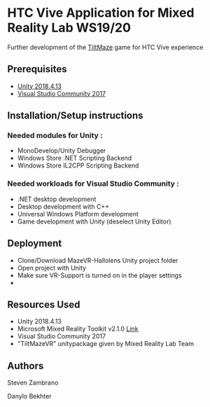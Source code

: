 # HTC Vive Application for Mixed Reality Lab WS19/20
Further development of the [TiltMaze](https://github.com/rwth-acis/TiltMaze-Hallolens) game for HTC Vive experience
## Prerequisites
* [Unity 2018.4.13](https://unity3d.com/get-unity/download/archive)
* [Visual Studio Community 2017](https://visualstudio.microsoft.com/vs/older-downloads/)
## Installation/Setup instructions
### Needed modules for Unity :
 - MonoDevelop/Unity Debugger
 - Windows Store .NET Scripting Backend
 - Windows Store IL2CPP Scripting Backend
### Needed workloads for Visual Studio Community  :
 - .NET desktop development
 - Desktop development with C++
 - Universal Windows Platform development
 - Game development with Unity (deselect Unity Editor)
## Deployment
- Clone/Download MazeVR-Hallolens Unity project folder
- Open project with Unity
- Make sure VR-Support is turned on in the player settings
- 
## Resources Used
- Unity 2018.4.13
- Microsoft Mixed Reality Toolkit v2.1.0 [Link](https://github.com/microsoft/MixedRealityToolkit-Unity/releases/tag/v2.1.0)
- Visual Studio Community 2017
- "TiltMazeVR" unitypackage given by Mixed Reality Lab Team
## Authors
Steven Zambrano

Danylo Bekhter
